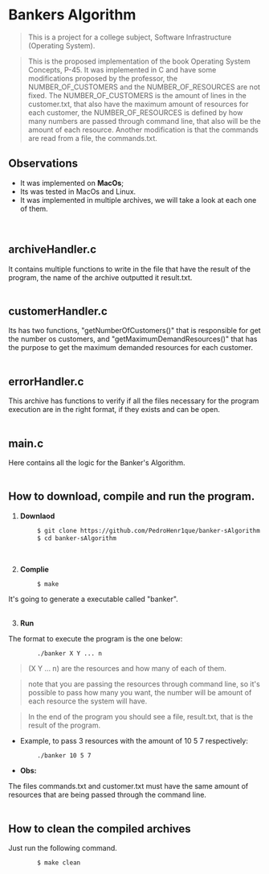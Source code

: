 # Bankers Algorithm
> This is a project for a college subject, Software Infrastructure (Operating System).

> This is the proposed implementation of the book Operating System Concepts, P-45. It was implemented in C and have some modifications proposed by the professor, the NUMBER_OF_CUSTOMERS and the NUMBER_OF_RESOURCES are not fixed. The NUMBER_OF_CUSTOMERS is the amount of lines in the customer.txt, that also have the maximum amount of resources for each customer, the NUMBER_OF_RESOURCES is defined by how many numbers are passed through command line, that also will be the amount of each resource. Another modification is that the commands are read from a file, the commands.txt.


## Observations
- It was implemented on **MacOs**;
- Its was tested in MacOs and Linux.
- It was implemented in multiple archives, we will take a look at each one of them.
<br/>

## archiveHandler.c
It contains multiple functions to write in the file that have the result of the program, the name of the archive outputted it result.txt.
<br/>
<br/>

## customerHandler.c
Its has two functions, "getNumberOfCustomers()" that is responsible for get the number os customers, and "getMaximumDemandResources()" that has the purpose to get the maximum demanded resources for each customer.
<br/>
<br/>

## errorHandler.c
This archive has functions to verify if all the files necessary for the program execution are in the right format, if they exists and can be open.
<br/>
<br/>

## main.c
Here contains all the logic for the Banker's Algorithm.
<br/>
<br/>

## How to download, compile and run the program.
1. **Downlaod**
```bash
        $ git clone https://github.com/PedroHenr1que/banker-sAlgorithm.git
        $ cd banker-sAlgorithm
```
<br/>

2. **Complie**

```bash
        $ make
```
It's going to generate a executable called "banker".
<br/>
<br/>

3. **Run**

The format to execute the program is the one below:
```
        ./banker X Y ... n
```
> (X Y ... n) are the resources and how many of each of them.

> note that you are passing the resources through command line, so it's possible to pass how many you want, the number will be amount of each resource the system will have.

> In the end of the program you should see a file, result.txt, that is the result of the program.

* Example, to pass 3 resources with the amount of 10 5 7 respectively:
```
        ./banker 10 5 7
```

* **Obs:**

The files commands.txt and customer.txt must have the same amount of resources that are being passed through the command line.
<br/>
<br/>

## How to clean the compiled archives
Just run the following command.
```bash
        $ make clean
```
